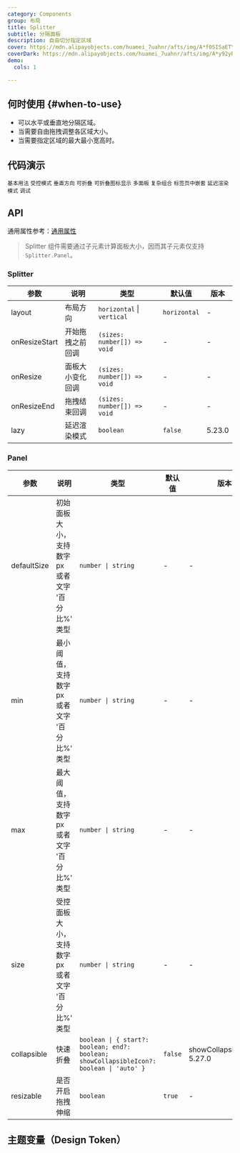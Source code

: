 ```yaml
---
category: Components
group: 布局
title: Splitter
subtitle: 分隔面板
description: 自由切分指定区域
cover: https://mdn.alipayobjects.com/huamei_7uahnr/afts/img/A*f0SISaETY0wAAAAAAAAAAAAADrJ8AQ/original
coverDark: https://mdn.alipayobjects.com/huamei_7uahnr/afts/img/A*y92yRYhObU8AAAAAAAAAAAAADrJ8AQ/original
demo:
  cols: 1

---
```


## 何时使用 {#when-to-use}

- 可以水平或垂直地分隔区域。
- 当需要自由拖拽调整各区域大小。
- 当需要指定区域的最大最小宽高时。

## 代码演示

<!-- prettier-ignore -->
<code src="./demo/size.tsx">基本用法</code>
<code src="./demo/control.tsx">受控模式</code>
<code src="./demo/vertical.tsx">垂直方向</code>
<code src="./demo/collapsible.tsx">可折叠</code>
<code src="./demo/collapsibleIcon.tsx" version="5.27.0">可折叠图标显示</code>
<code src="./demo/multiple.tsx">多面板</code>
<code src="./demo/group.tsx">复杂组合</code>
<code src="./demo/nested-in-tabs.tsx" debug>标签页中嵌套</code>
<code src="./demo/lazy.tsx" version="5.23.0">延迟渲染模式</code>
<code src="./demo/debug.tsx" debug>调试</code>

## API

通用属性参考：[通用属性](/docs/react/common-props)

> Splitter 组件需要通过子元素计算面板大小，因而其子元素仅支持 `Splitter.Panel`。

### Splitter

| 参数          | 说明             | 类型                        | 默认值       | 版本   |
| ------------- | ---------------- | --------------------------- | ------------ | ------ |
| layout        | 布局方向         | `horizontal` \| `vertical`  | `horizontal` | -      |
| onResizeStart | 开始拖拽之前回调 | `(sizes: number[]) => void` | -            | -      |
| onResize      | 面板大小变化回调 | `(sizes: number[]) => void` | -            | -      |
| onResizeEnd   | 拖拽结束回调     | `(sizes: number[]) => void` | -            | -      |
| lazy          | 延迟渲染模式     | `boolean`                   | `false`      | 5.23.0 |

### Panel

| 参数 | 说明 | 类型 | 默认值 | 版本 |
| --- | --- | --- | --- | --- |
| defaultSize | 初始面板大小，支持数字 px 或者文字 '百分比%' 类型 | `number \| string` | - | - |
| min | 最小阈值，支持数字 px 或者文字 '百分比%' 类型 | `number \| string` | - | - |
| max | 最大阈值，支持数字 px 或者文字 '百分比%' 类型 | `number \| string` | - | - |
| size | 受控面板大小，支持数字 px 或者文字 '百分比%' 类型 | `number \| string` | - | - |
| collapsible | 快速折叠 | `boolean \| { start?: boolean; end?: boolean; showCollapsibleIcon?: boolean \| 'auto' }` | `false` | showCollapsibleIcon: 5.27.0 |
| resizable | 是否开启拖拽伸缩 | `boolean` | `true` | - |

## 主题变量（Design Token）

<ComponentTokenTable component='Splitter'></ComponentTokenTable>
